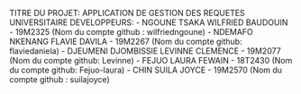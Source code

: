 TITRE DU PROJET: APPLICATION DE GESTION DES REQUETES UNIVERSITAIRE
DEVELOPPEURS: - NGOUNE TSAKA WILFRIED BAUDOUIN - 19M2325 (Nom du compte github : wilfriedngoune)
              - NDEMAFO NKENANG FLAVIE DAVILA - 19M2267 (Nom du compte github: flaviedaniela)
              - DJEUMENI DJOMBISSIE LEVINNE CLEMENCE - 19M2077 (Nom du compte github: Levinne) 
              - FEJUO LAURA FEWAIN - 18T2430 (Nom du compte github: Fejuo-laura)
              - CHIN SUILA JOYCE - 19M2570 (Nom du compte github : suilajoyce)

